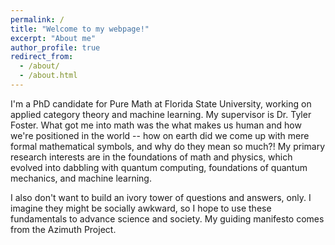 ```yaml
---
permalink: /
title: "Welcome to my webpage!"
excerpt: "About me"
author_profile: true
redirect_from: 
  - /about/
  - /about.html
---
```


I'm a PhD candidate for Pure Math at Florida State University, working on applied category theory and machine learning. My supervisor is Dr. Tyler Foster. What got me into math was the what makes us human and how we're positioned in the world -- how on earth did we come up with mere formal mathematical symbols, and why do they mean so much?! My primary research interests are in the foundations of math and physics, which evolved into dabbling with quantum computing, foundations of quantum mechanics, and machine learning. 

I also don't want to build an ivory tower of questions and answers, only. I imagine they might be socially awkward, so I hope to use these fundamentals to advance science and society. My guiding manifesto comes from the Azimuth Project. 
